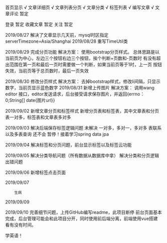 首页显示            √
文章详细页        √
文章列表分页     √
文章分类            √
标签列表            √
编写文章	    √
文章评论           暂定

登录                 暂定
收藏文章          暂定
关注                 暂定

2019/08/27  解决了文章显示几天前，mysql时区指定 serverTimezone=Asia/Shanghai
2019/08/28  重写TimeUtil类

2019/08/29  完成分页功能
            解决方案：
                    使用bootstrap分页样式。
                    总体思路是以当前页为中心，左边三个按钮右边三个按钮，挨个判断+页数和-页数时
                    有没有超出范围在第一页和最后一页时需要做一个判断，如果当前页等于1时，上一页
                    按钮失效，当前页等于总页数时，最后一页失效

2019/08/30  修改分页样式
            解决方案：
                    去掉bootstrap样式，修改li间隔，只显示数字，当前页显示蓝色数字
2019/08/31  新增上传图片
            解决方案：
                    调用wang editor 接口，editor发送请求，后台接受请求保存图片，并返回{errno：0;String[] date{图片url}}

2019/09/02  新增文章分页和标签样式
            	新增分页表和标签表，其中文章表和分页表一对多，标签表和文章表多对多

2019/09/03  解决后端保存标签逻辑问题
            	未解决
           		 一对多，多对一，多对多 表联系以及多表查询 还不会
            		暂停！接着学习spring data jpa

2019/09/04 解决标签和分页问题，前台显示标签以及标签云功能

2019/09/05 解决分类导航问题（所有数据从数据库中拿）
          	 解决分类和分页逻辑出错问题

2019/09/06 新增标签点击页面

2019/09/07

 		生病

2019/09/09

2019/09/10  完善细节问题，上传GitHub编写readme，此项目断停
            	前台页面基本完成，后台管理可能会和此项目分开，同时使用前后端分离，前端使用vue搭建
            	看有没有时间。

 学英语！    

